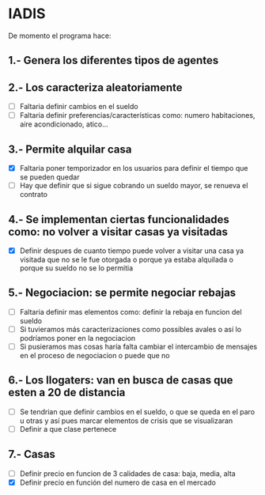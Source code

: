 # IADIS

De momento el programa hace:

## 1.- Genera los diferentes tipos de agentes
## 2.- Los caracteriza aleatoriamente

  - [ ] Faltaria definir cambios en el sueldo
  - [ ] Faltaria definir preferencias/características como: numero habitaciones, aire acondicionado, atico...
## 3.- Permite alquilar casa
  - [x] Faltaria poner temporizador en los usuarios para definir el tiempo que se pueden quedar
  - [ ] Hay que definir que si sigue cobrando un sueldo mayor, se renueva el contrato
## 4.- Se implementan ciertas funcionalidades como: no volver a visitar casas ya visitadas
  - [x] Definir despues de cuanto tiempo puede volver a visitar una casa ya visitada que no se le fue otorgada o porque ya estaba alquilada o porque su sueldo no se lo permitia 
## 5.- Negociacion: se permite negociar rebajas
  - [ ] Faltaria definir mas elementos como: definir la rebaja en funcion del sueldo
  - [ ] Si tuvieramos más caracterizaciones como possibles avales o así lo podríamos poner en la negociacion
  - [ ] Si pusieramos mas cosas haría falta cambiar el intercambio de mensajes en el proceso de negociacion o puede que no
## 6.- Los llogaters: van en busca de casas que esten a 20 de distancia
  - [ ] Se tendrian que definir cambios en el sueldo, o que se queda en el paro u otras y así pues marcar elementos de crisis que se visualizaran
  - [ ] Definir a que clase pertenece 
## 7.- Casas
  - [ ] Definir precio en funcion de 3 calidades de casa: baja, media, alta
  - [x] Definir precio en función del numero de casa en el mercado
